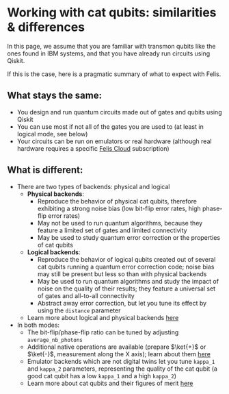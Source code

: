 # Working with cat qubits: similarities & differences

In this page, we assume that you are familiar with transmon qubits like the ones found in IBM systems, and that you have already run circuits using Qiskit.

If this is the case, here is a pragmatic summary of what to expect with Felis.

## What stays the same:

- You design and run quantum circuits made out of gates and qubits using Qiskit
- You can use most if not all of the gates you are used to (at least in logical mode, see below)
- Your circuits can be run on emulators or real hardware (although real hardware requires a specific [Felis Cloud](../felis_cloud/connect_to_felis_cloud.md) subscription)

## What is different:

- There are two types of backends: physical and logical
    - **Physical backends**:
        - Reproduce the behavior of physical cat qubits, therefore exhibiting a strong noise bias (low bit-flip error rates, high phase-flip error rates)
        - May not be used to run quantum algorithms, because they feature a limited set of gates and limited connectivity
        - May be used to study quantum error correction or the properties of cat qubits
    - **Logical backends**:
        - Reproduce the behavior of logical qubits created out of several cat qubits running a quantum error correction code; noise bias may still be present but less so than with physical backends 
        - May be used to run quantum algorithms and study the impact of noise on the quality of their results; they feature a universal set of gates and all-to-all connectivity
        - Abstract away error correction, but let you tune its effect by using the `distance` parameter 
    - Learn more about logical and physical backends [here](../backends/logical_physical.md)
- In both modes:
    - The bit-flip/phase-flip ratio can be tuned by adjusting `average_nb_photons`
    - Additional native operations are available (prepare $\ket{+}$ or $\ket{-}$, measurement along the X axis); learn about them [here](../reference/supported_instructions.md)
    - Emulator backends which are not digital twins let you tune `kappa_1` and `kappa_2` parameters, representing the quality of the cat qubit (a good cat qubit has a low `kappa_1` and a high `kappa_2`)
    - Learn more about cat qubits and their figures of merit [here](why_cat_qubits.md)